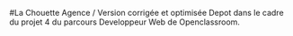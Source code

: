 #La Chouette Agence / Version corrigée et optimisée
Depot dans le cadre du projet 4 du parcours Developpeur Web de Openclassroom.
